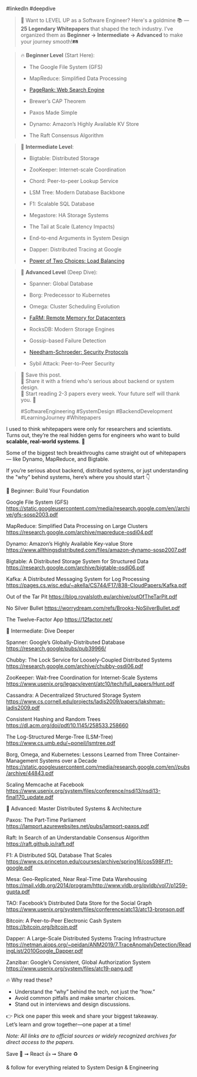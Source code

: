 #linkedIn #deepdive 


> 🚀 Want to LEVEL UP as a Software Engineer?
> Here's a goldmine 📚 — **25 Legendary Whitepapers** that shaped the tech industry.
> I’ve organized them as **Beginner → Intermediate → Advanced** to make your journey smooth!🛤️
>

> 
> 🔥 **Beginner Level** (Start Here):
> 
> - The Google File System (GFS)
>     
> - MapReduce: Simplified Data Processing
>     
> - [PageRank: Web Search Engine](http://ilpubs.stanford.edu:8090/422/1/1999-66.pdf)
>     
> - Brewer’s CAP Theorem
>     
> - Paxos Made Simple
>     
> - Dynamo: Amazon’s Highly Available KV Store
>     
> - The Raft Consensus Algorithm
>     
> 

> 
> 🚀 **Intermediate Level**:
> 
> - Bigtable: Distributed Storage
>     
> - ZooKeeper: Internet-scale Coordination
>     
> - Chord: Peer-to-peer Lookup Service
>     
> - LSM Tree: Modern Database Backbone
>     
> - F1: Scalable SQL Database
>     
> - Megastore: HA Storage Systems
>     
> - The Tail at Scale (Latency Impacts)
>     
> - End-to-end Arguments in System Design
>     
> - Dapper: Distributed Tracing at Google
>     
> - [Power of Two Choices: Load Balancing](https://www.eecs.harvard.edu/~michaelm/postscripts/handbook2001.pdf)
>     


> 
> 🧠 **Advanced Level** (Deep Dive):
> 
> - Spanner: Global Database
>     
> - Borg: Predecessor to Kubernetes
>     
> - Omega: Cluster Scheduling Evolution
>     
> - [FaRM: Remote Memory for Datacenters](https://www.microsoft.com/en-us/research/wp-content/uploads/2016/02/farm-sosp14.pdf)
>     
> - RocksDB: Modern Storage Engines
>     
> - Gossip-based Failure Detection
>     
> - [Needham-Schroeder: Security Protocols](https://www.microsoft.com/en-us/research/publication/on-the-security-of-public-key-protocols/)
>     
> - Sybil Attack: Peer-to-Peer Security
>     
> 

> 
> 📌 Save this post.  
> 📌 Share it with a friend who's serious about backend or system design.  
> 📌 Start reading 2-3 papers every week. Your future self will thank you. 🚀
> 
> #SoftwareEngineering #SystemDesign #BackendDevelopment #LearningJourney #Whitepapers







I used to think whitepapers were only for researchers and scientists.  
Turns out, they’re the real hidden gems for engineers who want to build **scalable, real-world systems**. 🚀


Some of the biggest tech breakthroughs came straight out of whitepapers — like Dynamo, MapReduce, and Bigtable.  


If you’re serious about backend, distributed systems, or just understanding the "why" behind systems, here’s where you should start 👇



👶 Beginner: Build Your Foundation

Google File System (GFS)
 https://static.googleusercontent.com/media/research.google.com/en//archive/gfs-sosp2003.pdf

MapReduce: Simplified Data Processing on Large Clusters
https://research.google.com/archive/mapreduce-osdi04.pdf

Dynamo: Amazon’s Highly Available Key-value Store
https://www.allthingsdistributed.com/files/amazon-dynamo-sosp2007.pdf

Bigtable: A Distributed Storage System for Structured Data
https://research.google.com/archive/bigtable-osdi06.pdf

Kafka: A Distributed Messaging System for Log Processing
https://pages.cs.wisc.edu/~akella/CS744/F17/838-CloudPapers/Kafka.pdf

Out of the Tar Pit
https://blog.royalsloth.eu/archive/outOfTheTarPit.pdf

No Silver Bullet
https://worrydream.com/refs/Brooks-NoSilverBullet.pdf

The Twelve-Factor App
https://12factor.net/



🚀 Intermediate: Dive Deeper

Spanner: Google’s Globally-Distributed Database
https://research.google/pubs/pub39966/

Chubby: The Lock Service for Loosely-Coupled Distributed Systems
https://research.google.com/archive/chubby-osdi06.pdf

ZooKeeper: Wait-free Coordination for Internet-Scale Systems
https://www.usenix.org/legacy/event/atc10/tech/full_papers/Hunt.pdf

Cassandra: A Decentralized Structured Storage System
https://www.cs.cornell.edu/projects/ladis2009/papers/lakshman-ladis2009.pdf

Consistent Hashing and Random Trees
https://dl.acm.org/doi/pdf/10.1145/258533.258660

The Log-Structured Merge-Tree (LSM-Tree)
https://www.cs.umb.edu/~poneil/lsmtree.pdf

Borg, Omega, and Kubernetes: Lessons Learned from Three Container-Management Systems over a Decade
https://static.googleusercontent.com/media/research.google.com/en//pubs/archive/44843.pdf

Scaling Memcache at Facebook
https://www.usenix.org/system/files/conference/nsdi13/nsdi13-final170_update.pdf





🧠 Advanced: Master Distributed Systems & Architecture

Paxos: The Part-Time Parliament
https://lamport.azurewebsites.net/pubs/lamport-paxos.pdf

Raft: In Search of an Understandable Consensus Algorithm
https://raft.github.io/raft.pdf

F1: A Distributed SQL Database That Scales
https://www.cs.princeton.edu/courses/archive/spring16/cos598F/f1-google.pdf

Mesa: Geo-Replicated, Near Real-Time Data Warehousing
https://mail.vldb.org/2014/program/http://www.vldb.org/pvldb/vol7/p1259-gupta.pdf

TAO: Facebook’s Distributed Data Store for the Social Graph
https://www.usenix.org/system/files/conference/atc13/atc13-bronson.pdf

Bitcoin: A Peer-to-Peer Electronic Cash System
https://bitcoin.org/bitcoin.pdf

Dapper: A Large-Scale Distributed Systems Tracing Infrastructure
https://netman.aiops.org/~peidan/ANM2019/7.TraceAnomalyDetection/ReadingList/2010Google_Dapper.pdf

Zanzibar: Google’s Consistent, Global Authorization System
https://www.usenix.org/system/files/atc19-pang.pdf



🔥 Why read these?

- Understand the “why” behind the tech, not just the “how.”
- Avoid common pitfalls and make smarter choices.
- Stand out in interviews and design discussions.


👉 Pick one paper this week and share your biggest takeaway.  
Let’s learn and grow together—one paper at a time!

_Note: All links are to official sources or widely recognized archives for direct access to the papers._

Save 💾 ➞ React 👍 ➞ Share ♻️  
  
& follow for everything related to System Design & Engineering